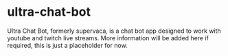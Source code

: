 # ultra-chat-bot
Ultra Chat Bot, formerly supervaca, is a chat bot app designed to work with youtube and twitch live streams.
More information will be added here if required, this is just a placeholder for now.
